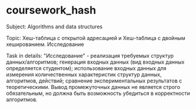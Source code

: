 # coursework_hash
Subject: Algorithms and data structures

Topic: Хеш-таблица с открытой адресацией и Хеш-таблица с двойным хешированием. Исследование

Task in details: "Исследование" - реализация требуемых структур данных/алгоритмов; генерация входных данных (вид входных данных определяется студентом); использование входных данных для измерения количественных характеристик структур данных, алгоритмов, действий; сравнение экспериментальных результатов с теоретическими. Вывод промежуточных данных не является строго обязательным, но должна быть возможность убедиться в корректности алгоритмов. 
